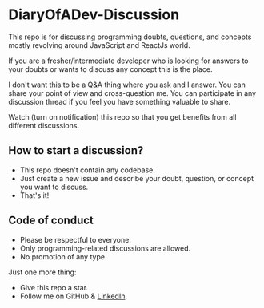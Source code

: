# DiaryOfADev-Discussion

This repo is for discussing programming doubts, questions, and concepts mostly revolving around JavaScript and ReactJs world.

If you are a fresher/intermediate developer who is looking for answers to your doubts or wants to discuss any concept this is the place.

I don't want this to be a Q&A thing where you ask and I answer. You can share your point of view and cross-question me. You can participate in any discussion thread if you feel you have something valuable to share.

Watch (turn on notification) this repo so that you get benefits from all different discussions.

## How to start a discussion?
- This repo doesn't contain any codebase.
- Just create a new issue and describe your doubt, question, or concept you want to discuss.
- That's it!

## Code of conduct
- Please be respectful to everyone.
- Only programming-related discussions are allowed.
- No promotion of any type.

Just one more thing:
- Give this repo a star.
- Follow me on GitHub & [LinkedIn](https://www.linkedin.com/in/swastikyadav/).
